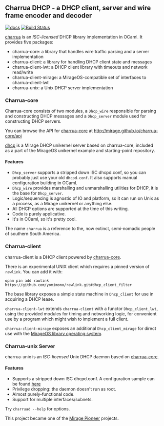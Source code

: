 ## Charrua DHCP - a DHCP client, server and wire frame encoder and decoder


[![docs](https://img.shields.io/badge/doc-online-blue.svg)](http://mirage.github.io/charrua-core/api)
[![Build Status](https://travis-ci.org/mirage/charrua-core.svg)](https://travis-ci.org/mirage/charrua-core)

[charrua](http://www.github.com/mirage/charrua-core) is an
_ISC-licensed_ DHCP library implementation in OCaml.
It provides five packages:

- charrua-core: a library that handles wire traffic parsing and a server implementation
- charrua-client: a library for handling DHCP client state and messages
- charrua-client-lwt: a DHCP client library with timeouts and network read/write
- charrua-client-mirage: a MirageOS-compatible set of interfaces to charrua-client-lwt
- charrua-unix: a Unix DHCP server implementation

### Charrua-core

Charrua-core consists of two modules, a `Dhcp_wire` responsible for parsing and
constructing DHCP messages and a `Dhcp_server` module used for constructing DHCP
servers.

You can browse the API for [charrua-core](http://www.github.com/mirage/charrua-core) at
http://mirage.github.io/charrua-core/api

[dhcp](https://github.com/mirage/mirage-skeleton/tree/master/applications/dhcp)
is a Mirage DHCP unikernel server based on charrua-core, included as a part of the MirageOS unikernel example and starting-point repository.

#### Features

* `Dhcp_server` supports a stripped down ISC dhcpd.conf, so you can probably just
  use your old `dhcpd.conf`. It also supports manual configuration building in
  OCaml.
* `Dhcp_wire` provides marshalling and unmarshalling utilities for DHCP, it is the
  base for `Dhcp_server`.
* Logic/sequencing is agnostic of IO and platform, so it can run on Unix as a
  process, as a Mirage unikernel or anything else.
* All DHCP options are supported at the time of this writing.
* Code is purely applicative.
* It's in OCaml, so it's pretty cool.

The name `charrua` is a reference to the, now extinct, semi-nomadic people of
southern South America.

### Charrua-client

charrua-client is a DHCP client powered by [charrua-core](https://github.com/haesbaert/charrua-core).

There is an experimental UNIX client which requires a pinned version of `rawlink`.  You can add it with:

```
opam pin add rawlink https://github.com/yomimono/rawlink.git#dhcp_client_filter
```

The base library exposes a simple state machine in `Dhcp_client`
for use in acquiring a DHCP lease.

`charrua-client-lwt` extends `charrua-client` with a functor `Dhcp_client_lwt`,
using the provided modules for timing and networking logic,
for convenient use by a program which might wish to implement a full client.

`charrua-client-mirage` exposes an additional `Dhcp_client_mirage` for direct use
with the [MirageOS library operating system](https://github.com/mirage/mirage).

### Charrua-unix Server

charrua-unix is an _ISC-licensed_ Unix DHCP daemon based on
[charrua-core](http://www.github.com/mirage/charrua-core).

#### Features

* Supports a stripped down ISC dhcpd.conf. A configuration sample can be found
[here](https://github.com/haesbaert/charrua-core/blob/master/sample/dhcpd.conf)
* Privilege dropping: the daemon doesn't run as root.
* Almost purely-functional code.
* Support for multiple interfaces/subnets.

Try `charruad --help` for options.

This project became one of the [Mirage Pioneer](https://github.com/mirage/mirage-www/wiki/Pioneer-Projects)
projects.

